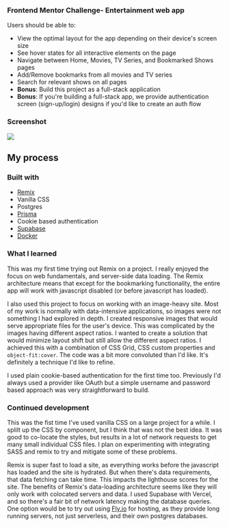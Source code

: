 ### Frontend Mentor Challenge- Entertainment web app 

Users should be able to:

- View the optimal layout for the app depending on their device's screen size
- See hover states for all interactive elements on the page
- Navigate between Home, Movies, TV Series, and Bookmarked Shows pages
- Add/Remove bookmarks from all movies and TV series
- Search for relevant shows on all pages
- **Bonus**: Build this project as a full-stack application
- **Bonus**: If you're building a full-stack app, we provide authentication screen (sign-up/login) designs if you'd like to create an auth flow

### Screenshot

![](https://user-images.githubusercontent.com/48052439/161436734-f6b27e17-506c-434a-9f09-a2ca73b6537f.png)



## My process

### Built with

- [Remix](https://remix.run/)
- Vanilla CSS
- Postgres
- [Prisma](https://prisma.io/)
- Cookie based authentication
- [Supabase](https://supabase.com/)
- [Docker](https://docker.com/)

### What I learned

This was my first time trying out Remix on a project. I really enjoyed the focus on web fundamentals, and server-side data loading. The Remix architecture means that except for the bookmarking functionality, the entire app will work with javascript disabled (or before javascript has loaded).

I also used this project to focus on working with an image-heavy site. Most of my work is normally with data-intensive applications, so images were not something I had explored in depth. I created responsive images that would serve appropriate files for the user's device. This was complicated by the images having different aspect ratios. I wanted to create a solution that would minimize layout shift but still allow the different aspect ratios. I achieved this with a combination of CSS Grid, CSS custom properties and `object-fit:cover`. The code was a bit more convoluted than I'd like. It's definitely a technique I'd like to refine.

I used plain cookie-based authentication for the first time too. Previously I'd always used a provider like OAuth but a simple username and password based approach was very straightforward to build.

### Continued development

This was the fist time I've used vanilla CSS on a large project for a while. I splilt up the CSS by component, but I think that was not the best idea. It was good to co-locate the styles, but results in a lot of network requests to get many small individual CSS files. I plan on experimenting with integrating SASS and remix to try and mitigate some of these problems.

Remix is super fast to load a site, as everything works before the javascript has loaded and the site is hydrated. But when there's data requirements, that data fetching can take time. This impacts the lighthouse scores for the site. The benefits of Remix's data-loading architecture seems like they will only work with colocated servers and data. I used Supabase with Vercel, and so there's a fair bit of network latency making the database queries. One option would be to try out using [Fly.io](https://fly.io) for hosting, as they provide long running servers, not just serverless, and their own postgres databases.

